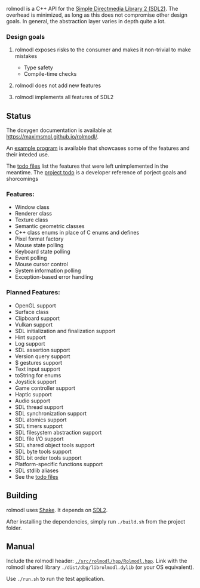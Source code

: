 rolmodl is a C++ API for the [Simple Directmedia Library 2 (SDL2)](https://www.libsdl.org/). The overhead is minimized, as long as this does not compromise other design goals. In general, the abstraction layer varies in depth quite a lot.

### Design goals
1. rolmodl exposes risks to the consumer and makes it non-trivial to make mistakes
    * Type safety
    * Compile-time checks

1. rolmodl does not add new features
1. rolmodl implements all features of SDL2

## Status

The doxygen documentation is available at https://maximsmol.github.io/rolmodl/.

An [example program](src/tst/main.cpp) is available that showcases some of the features and their inteded use.

The [todo files](src/rolmodl/hpp/todo) list the features that were left unimplemented in the meantime. The [project todo](todo.txt) is a developer reference of porject goals and shorcomings

### Features:
- Window class
- Renderer class
- Texture class
- Semantic geometric classes
- C++ class enums in place of C enums and defines
- Pixel format factory
- Mouse state polling
- Keyboard state polling
- Event polling
- Mouse cursor control
- System information polling
- Exception-based error handling

### Planned Features:
- OpenGL support
- Surface class
- Clipboard support
- Vulkan support
- SDL initialization and finalization support
- Hint support
- Log support
- SDL assertion support
- Version query support
- $ gestures support
- Text input support
- toString for enums
- Joystick support
- Game controller support
- Haptic support
- Audio support
- SDL thread support
- SDL synchronization support
- SDL atomics support
- SDL timers support
- SDL filesystem abstraction support
- SDL file I/O support
- SDL shared object tools support
- SDL byte tools support
- SDL bit order tools support
- Platform-specific functions support
- SDL stdlib aliases
- See the [todo files](src/rolmodl/hpp/todo)

## Building
rolmodl uses [Shake](https://shakebuild.com/). It depends on [SDL2](https://www.libsdl.org/).

After installing the dependencies, simply run `./build.sh` from the project folder.

## Manual
Include the rolmodl header: [`./src/rolmodl/hpp/Rolmodl.hpp`](src/rolmodl/hpp/Rolmodl.hpp). Link with the rolmodl shared library `./dist/dbg/librolmodl.dylib` (or your OS equivalent).

Use `./run.sh` to run the test application.
